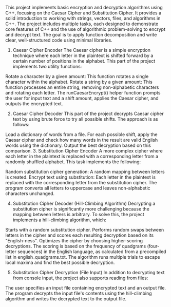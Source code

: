 This project implements basic encryption and decryption algorithms using C++, focusing on the Caesar Cipher and Substitution Cipher.  It provides a solid introduction to working with strings, vectors, files, and algorithms in C++.
The project includes multiple tasks, each designed to demonstrate core features of C++ and the use of algorithmic problem-solving to encrypt and decrypt text. The goal is to apply function decomposition and write clear, well-structured code using minimal libraries.

1. Caesar Cipher Encoder
The Caesar cipher is a simple encryption technique where each letter in the plaintext is shifted forward by a certain number of positions in the alphabet. This part of the project implements two utility functions:

Rotate a character by a given amount: This function rotates a single character within the alphabet.
Rotate a string by a given amount: This function processes an entire string, removing non-alphabetic characters and rotating each letter.
The runCaesarEncrypt() helper function prompts the user for input text and a shift amount, applies the Caesar cipher, and outputs the encrypted text.

2. Caesar Cipher Decoder
This part of the project decrypts Caesar cipher text by using brute force to try all possible shifts. The approach is as follows:

Load a dictionary of words from a file.
For each possible shift, apply the Caesar cipher and check how many words in the result are valid English words using the dictionary.
Output the best decryption based on this comparison.
3. Substitution Cipher Encoder
A more complex cipher where each letter in the plaintext is replaced with a corresponding letter from a randomly shuffled alphabet. This task implements the following:

Random substitution cipher generation: A random mapping between letters is created.
Encrypt text using substitution: Each letter in the plaintext is replaced with the corresponding letter from the substitution cipher.
The program converts all letters to uppercase and leaves non-alphabetic characters unchanged.

4. Substitution Cipher Decoder (Hill-Climbing Algorithm)
Decrypting a substitution cipher is significantly more challenging because the mapping between letters is arbitrary. To solve this, the project implements a hill-climbing algorithm, which:

Starts with a random substitution cipher.
Performs random swaps between letters in the cipher and scores each resulting decryption based on its "English-ness".
Optimizes the cipher by choosing higher-scoring decryptions.
The scoring is based on the frequency of quadgrams (four-letter sequences) in the English language, as calculated from a precompiled list in english_quadgrams.txt. The algorithm runs multiple trials to escape local maxima and find the best possible decryption.

5. Substitution Cipher Decryption (File Input)
In addition to decrypting text from console input, the project also supports reading from files:

The user specifies an input file containing encrypted text and an output file.
The program decrypts the input file's contents using the hill-climbing algorithm and writes the decrypted text to the output file.
